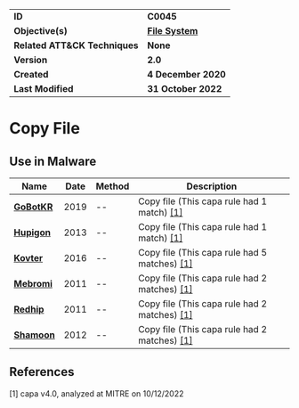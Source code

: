 <table>
<tr>
<td><b>ID</b></td>
<td><b>C0045</b></td>
</tr>
<tr>
<td><b>Objective(s)</b></td>
<td><b><a href="../file-system">File System</a></b></td>
</tr>
<tr>
<td><b>Related ATT&CK Techniques</b></td>
<td><b>None</b></td>
</tr>
<tr>
<td><b>Version</b></td>
<td><b>2.0</b></td>
</tr>
<tr>
<td><b>Created</b></td>
<td><b>4 December 2020</b></td>
</tr>
<tr>
<td><b>Last Modified</b></td>
<td><b>31 October 2022</b></td>
</tr>
</table>


# Copy File


## Use in Malware

|Name|Date|Method|Description|
|---|---|---|---|
|[**GoBotKR**](../xample-malware/gobotkr.md)|2019|--|Copy file (This capa rule had 1 match) [[1]](#1)|
|[**Hupigon**](../xample-malware/hupigon.md)|2013|--|Copy file (This capa rule had 1 match) [[1]](#1)|
|[**Kovter**](../xample-malware/kovter.md)|2016|--|Copy file (This capa rule had 5 matches) [[1]](#1)|
|[**Mebromi**](../xample-malware/mebromi.md)|2011|--|Copy file (This capa rule had 2 matches) [[1]](#1)|
|[**Redhip**](../xample-malware/rebhip.md)|2011|--|Copy file (This capa rule had 2 matches) [[1]](#1)|
|[**Shamoon**](../xample-malware/shamoon.md)|2012|--|Copy file (This capa rule had 2 matches) [[1]](#1)|

## References

<a name="1">[1]</a> capa v4.0, analyzed at MITRE on 10/12/2022

